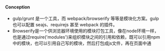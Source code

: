 #### Conception

- gulp/grunt 是一个工具，而 webpack/browserify 等等是模块化方案。gulp 也可以配置 seajs、requirejs 甚至 webpack 的插件。
- Browserify是一个供浏览器环境使用的模块打包工具，像在node环境一样，也是通过require('modules')来组织模块之间的引用和依赖，既可以引用npm中的模块，也可以引用自己写的模块，然后打包成js文件，再在页面中通 <script>标签加载。当然对于很多NodeJS模块，比如涉及到io操作的模块，就算通过browserify打包后肯定也无法运行在浏览器环境中，这种情况下就会用到为它们重写的支持浏览器端的分支模块，可以在browserify search搜索到这些模块。

![Alt text](https://raw.githubusercontent.com/scott1028/webpack-and-browserify-study/master/browserify_usage.png "browserify_usage.png")
![Alt text](https://raw.githubusercontent.com/scott1028/the-R-study/master/array_and_type.png "array_and_type.png")

